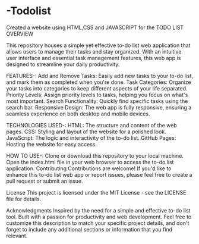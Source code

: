 # -Todolist
Created a website using HTML,CSS and JAVASCRIPT for the TODO LIST 
OVERVIEW

This repository houses a simple yet effective to-do list web application that allows users to manage their tasks and stay organized. With an intuitive user interface and essential task management features, this web app is designed to streamline your daily productivity.

FEATURES-:
Add and Remove Tasks: Easily add new tasks to your to-do list, and mark them as completed when you're done.
Task Categories: Organize your tasks into categories to keep different aspects of your life separated.
Priority Levels: Assign priority levels to tasks, helping you focus on what's most important.
Search Functionality: Quickly find specific tasks using the search bar.
Responsive Design: The web app is fully responsive, ensuring a seamless experience on both desktop and mobile devices.

TECHNOLOGIES USED-:
HTML: The structure and content of the web pages.
CSS: Styling and layout of the website for a polished look.
JavaScript: The logic and interactivity of the to-do list.
GitHub Pages: Hosting the website for easy access.

HOW TO USE-:
Clone or download this repository to your local machine.
Open the index.html file in your web browser to access the to-do list application.
Contributing
Contributions are welcome! If you'd like to enhance this to-do list web app or report issues, please feel free to create a pull request or submit an issue.

License
This project is licensed under the MIT License - see the LICENSE file for details.

Acknowledgments
Inspired by the need for a simple and effective to-do list tool.
Built with a passion for productivity and web development.
Feel free to customize this description to match your specific project details, and don't forget to include any additional sections or information that you find relevant.
